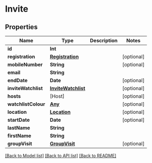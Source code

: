 # Invite

## Properties
Name | Type | Description | Notes
------------ | ------------- | ------------- | -------------
**id** | **Int** |  | 
**registration** | [**Registration**](Registration.md) |  | [optional] 
**mobileNumber** | **String** |  | [optional] 
**email** | **String** |  | 
**endDate** | **Date** |  | [optional] 
**inviteWatchlist** | [**InviteWatchlist**](InviteWatchlist.md) |  | [optional] 
**hosts** | [Host] |  | [optional] 
**watchlistColour** | [**Any**](.md) |  | [optional] 
**location** | [**Location**](Location.md) |  | [optional] 
**startDate** | **Date** |  | [optional] 
**lastName** | **String** |  | 
**firstName** | **String** |  | 
**groupVisit** | [**GroupVisit**](GroupVisit.md) |  | [optional] 

[[Back to Model list]](../README.md#documentation-for-models) [[Back to API list]](../README.md#documentation-for-api-endpoints) [[Back to README]](../README.md)


